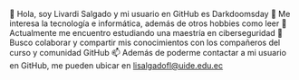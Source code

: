 👋 Hola, soy Livardi Salgado y mi usuario en GitHub es Darkdoomsday
👀 Me interesa la tecnología e informática, además de otros hobbies como leer
🌱 Actualmente me encuentro estudiando una maestría en ciberseguridad
💞️ Busco colaborar y compartir mis conocimientos con los compañeros del curso y comunidad GitHub
📫 Además de poderme contactar a mi usuario en GitHub, me pueden ubicar en lisalgadofl@uide.edu.ec

<!---
Darkdoomsday/Darkdoomsday is a ✨ special ✨ repository because its `README.md` (this file) appears on your GitHub profile.
You can click the Preview link to take a look at your changes.
--->
